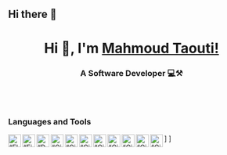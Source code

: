 ## Hi there 👋

<!--
**mahmoudtaouti/mahmoudtaouti** is a ✨ _special_ ✨ repository because its `README.md` (this file) appears on your GitHub profile.

Here are some ideas to get you started:

- 🔭 I’m currently working on ...
- 🌱 I’m currently learning ...
- 👯 I’m looking to collaborate on ...
- 🤔 I’m looking for help with ...
- 💬 Ask me about ...
- 📫 How to reach me: ...
- 😄 Pronouns: ...
- ⚡ Fun fact: ...
-->

<h1 align="center"> Hi 👋, I'm <a href="https://www.youtube.com/JohannesMilke?sub_confirmation=1">Mahmoud Taouti!</a></h1>
<h3 align="center">A Software Developer 💻⚒️</h3>






<!--[<img align="left" alt="Mahmoud Taouti | Instagram" width="28px" src="" />][instagram]
[<img align="left" alt="Mahmoud Taouti | Facebook" width="28px" src="" />][facebook]
[<img align="left" alt="Mahmoud Taouti | Medium" width="28px" src="" />][medium] -->


<br />
<br />

### Languages and Tools
<img align="left" alt=“Flutter” width="26px" src="https://www.vectorlogo.zone/logos/flutterio/flutterio-icon.svg" />
<img align="left" alt=“Firebase” width="26px" src="https://www.vectorlogo.zone/logos/firebase/firebase-icon.svg" />]
<img align="left" alt=“Dart” width="26px" src="https://www.vectorlogo.zone/logos/dartlang/dartlang-icon.svg" />]
<img align="left" alt=“Github” width="26px" src="https://www.vectorlogo.zone/logos/android/android-icon.svg" />
<img align="left" alt=“Github” width="26px" src="[https://www.vectorlogo.zone/logos/android/android-icon.svg](https://www.vectorlogo.zone/logos/github/github-tile.svg)" />

<img align="left" alt=“Github” width="26px" src="https://www.vectorlogo.zone/logos/figma/figma-icon.svg" />
<img align="left" alt=“Github” width="26px" src="[https://www.vectorlogo.zone/logos/android/android-icon.svg](https://www.vectorlogo.zone/logos/adobe_illustrator/adobe_illustrator-icon.svg)" />


<img align="left" alt=“Github” width="26px" src="[https://www.vectorlogo.zone/logos/android/android-icon.svg](https://www.vectorlogo.zone/logos/python/python-icon.svg)" />
<img align="left" alt=“Github” width="26px" src="[https://www.vectorlogo.zone/logos/android/android-icon.svg](https://www.vectorlogo.zone/logos/pytorch/pytorch-ar21~bgwhite.svg)" />
<img align="left" alt=“Github” width="26px" src="[https://www.vectorlogo.zone/logos/android/android-icon.svg](https://www.vectorlogo.zone/logos/tensorflow/tensorflow-ar21~bgwhite.svg)" />
<img align="left" alt=“Github” width="26px" src="[https://www.vectorlogo.zone/logos/android/android-icon.svg](https://www.vectorlogo.zone/logos/tensorflow/tensorflow-ar21~bgwhite.svg)" />

<br />
<br />

